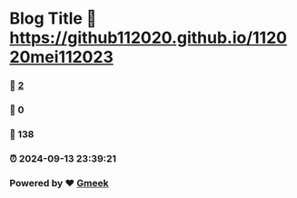 # Blog Title :link: https://github112020.github.io/112020mei112023 
### :page_facing_up: [2](https://github112020.github.io/112020mei112023/tag.html) 
### :speech_balloon: 0 
### :hibiscus: 138 
### :alarm_clock: 2024-09-13 23:39:21 
### Powered by :heart: [Gmeek](https://github.com/Meekdai/Gmeek)
